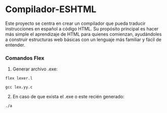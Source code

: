 # Compilador-ESHTML
Este proyecto se centra en crear un compilador que pueda traducir instrucciones en español a código HTML. Su propósito principal es hacer más simple el aprendizaje de HTML para quienes comienzan, ayudándoles a construir estructuras web básicas con un lenguaje más familiar y fácil de entender. 

### Comandos Flex
1. Generar archivo .exe:

```
flex lexer.l
```
```
gcc lex.yy.c
```

2. En caso de que exista el .exe o este recién generado:
```
./a
```